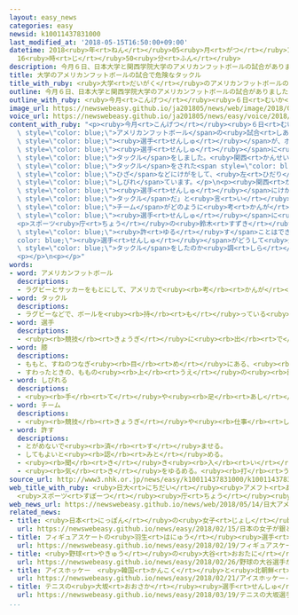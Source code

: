 ```yaml
---
layout: easy_news
categories: easy
newsid: k10011437831000
last_modified_at: '2018-05-15T16:50:00+09:00'
datetime: 2018<ruby>年<rt>ねん</rt></ruby>05<ruby>月<rt>がつ</rt></ruby>15<ruby>日<rt>にち</rt></ruby>
  16<ruby>時<rt>じ</rt></ruby>50<ruby>分<rt>ふん</rt></ruby>
description: 今月６日、日本大学と関西学院大学のアメリカンフットボールの試合がありました。
title: 大学のアメリカンフットボールの試合で危険なタックル
title_with_ruby: <ruby>大学<rt>だいがく</rt></ruby>のアメリカンフットボールの<ruby>試合<rt>しあい</rt></ruby>で<ruby>危険<rt>きけん</rt></ruby>なタックル
outline: 今月６日、日本大学と関西学院大学のアメリカンフットボールの試合がありました。
outline_with_ruby: <ruby>今月<rt>こんげつ</rt></ruby><ruby>６日<rt>むいか</rt></ruby>、<ruby>日本大学<rt>にほんだいがく</rt></ruby>と<ruby>関西<rt>かんせい</rt></ruby><ruby>学院<rt>がくいん</rt></ruby><ruby>大学<rt>だいがく</rt></ruby>のアメリカンフットボールの<ruby>試合<rt>しあい</rt></ruby>がありました。
image_url: https://newswebeasy.github.io/ja201805/news/web/image/2018/05/14/K10011437831_1805141644_1805141647_01_03.jpg
voice_url: https://newswebeasy.github.io/ja201805/news/easy/voice/2018/05/15/k10011437831000.mp4
content_with_ruby: "<p><ruby>今月<rt>こんげつ</rt></ruby><ruby>６日<rt>むいか</rt></ruby>、<ruby>日本大学<rt>にほんだいがく</rt></ruby>と<ruby>関西<rt>かんせい</rt></ruby><ruby>学院<rt>がくいん</rt></ruby><ruby>大学<rt>だいがく</rt></ruby>の<span\
  \ style=\"color: blue;\">アメリカンフットボール</span>の<ruby>試合<rt>しあい</rt></ruby>がありました。この<ruby>試合<rt>しあい</rt></ruby>で、<ruby>日本大学<rt>にほんだいがく</rt></ruby>の<span\
  \ style=\"color: blue;\"><ruby>選手<rt>せんしゅ</rt></ruby></span>が、ボールを<ruby>投<rt>な</rt></ruby>げたあとの<ruby>関西<rt>かんせい</rt></ruby><ruby>学院<rt>がくいん</rt></ruby><ruby>大学<rt>だいがく</rt></ruby>の<span\
  \ style=\"color: blue;\"><ruby>選手<rt>せんしゅ</rt></ruby></span>に<ruby>後<rt>うし</rt></ruby>ろから<span\
  \ style=\"color: blue;\">タックル</span>をしました。<ruby>関西<rt>かんせい</rt></ruby><ruby>学院<rt>がくいん</rt></ruby><ruby>大学<rt>だいがく</rt></ruby>によると、<span\
  \ style=\"color: blue;\">タックル</span>をされた<span style=\"color: blue;\"><ruby>選手<rt>せんしゅ</rt></ruby></span>は<ruby>右<rt>みぎ</rt></ruby>の<span\
  \ style=\"color: blue;\">ひざ</span>などにけがをして、<ruby>左<rt>ひだり</rt></ruby><ruby>足<rt>あし</rt></ruby>が<span\
  \ style=\"color: blue;\">しびれ</span>ています。</p>\n<p><ruby>関西<rt>かんせい</rt></ruby><ruby>学院<rt>がくいん</rt></ruby><ruby>大学<rt>だいがく</rt></ruby>は「<span\
  \ style=\"color: blue;\"><ruby>選手<rt>せんしゅ</rt></ruby></span>にけがをさせるためだけの<ruby>危険<rt>きけん</rt></ruby>な<span\
  \ style=\"color: blue;\">タックル</span>だ」と<ruby>言<rt>い</rt></ruby>いました。そして<ruby>日本大学<rt>にほんだいがく</rt></ruby>に<ruby>手紙<rt>てがみ</rt></ruby>を<ruby>送<rt>おく</rt></ruby>って、<span\
  \ style=\"color: blue;\">チーム</span>がどのように<ruby>考<rt>かんが</rt></ruby>えているか<ruby>質問<rt>しつもん</rt></ruby>して、けがをした<span\
  \ style=\"color: blue;\"><ruby>選手<rt>せんしゅ</rt></ruby></span>に<ruby>謝<rt>あやま</rt></ruby>るように<ruby>言<rt>い</rt></ruby>いました。</p>\n\
  <p>スポーツ<ruby>庁<rt>ちょう</rt></ruby>の<ruby>鈴木<rt>すずき</rt></ruby><ruby>大地<rt>だいち</rt></ruby>さんも「<ruby>危険<rt>きけん</rt></ruby>なことを<span\
  \ style=\"color: blue;\"><ruby>許<rt>ゆる</rt></ruby>す</span>ことはできません。<span style=\"\
  color: blue;\"><ruby>選手<rt>せんしゅ</rt></ruby></span>がどうして<ruby>危険<rt>きけん</rt></ruby>な<span\
  \ style=\"color: blue;\">タックル</span>をしたのか<ruby>調<rt>しら</rt></ruby>べる<ruby>必要<rt>ひつよう</rt></ruby>があります」と<ruby>言<rt>い</rt></ruby>いました。</p>\n\
  <p></p>\n<p></p>"
words:
- word: アメリカンフットボール
  descriptions:
  - ラグビーとサッカーをもとにして、アメリカで<ruby><rb>考</rb><rt>かんが</rt></ruby>えられた<ruby><rb>球技</rb><rt>きゅうぎ</rt></ruby>。１チーム１１<ruby><rb>人</rb><rt>にん</rt></ruby>が、<ruby><rb>楕円形</rb><rt>だえんけい</rt></ruby>のボールを<ruby><rb>持</rb><rt>も</rt></ruby>ったり、<ruby><rb>投</rb><rt>な</rt></ruby>げたり、けったりして<ruby><rb>敵</rb><rt>てき</rt></ruby>の<ruby><rb>陣地</rb><rt>じんち</rt></ruby>に<ruby><rb>持</rb><rt>も</rt></ruby>ちこみ<ruby><rb>得点</rb><rt>とくてん</rt></ruby>を<ruby><rb>争</rb><rt>あらそ</rt></ruby>う。
- word: タックル
  descriptions:
  - ラグビーなどで、ボールを<ruby><rb>持</rb><rt>も</rt></ruby>っている<ruby><rb>相手</rb><rt>あいて</rt></ruby>の<ruby><rb>体</rb><rt>からだ</rt></ruby>にとびついて、じゃまをすること。
- word: 選手
  descriptions:
  - <ruby><rb>競技</rb><rt>きょうぎ</rt></ruby>に<ruby><rb>出</rb><rt>で</rt></ruby>るために<ruby><rb>選</rb><rt>えら</rt></ruby>ばれた<ruby><rb>人</rb><rt>ひと</rt></ruby>。
- word: 膝
  descriptions:
  - ももと、すねのつなぎ<ruby><rb>目</rb><rt>め</rt></ruby>にある、<ruby><rb>関節</rb><rt>かんせつ</rt></ruby>の<ruby><rb>前側</rb><rt>まえがわ</rt></ruby>の<ruby><rb>部分</rb><rt>ぶぶん</rt></ruby>。
  - すわったときの、ももの<ruby><rb>上</rb><rt>うえ</rt></ruby>の<ruby><rb>部分</rb><rt>ぶぶん</rt></ruby>。
- word: しびれる
  descriptions:
  - <ruby><rb>手</rb><rt>て</rt></ruby>や<ruby><rb>足</rb><rt>あし</rt></ruby>の<ruby><rb>感覚</rb><rt>かんかく</rt></ruby>がなくなり、<ruby><rb>自由</rb><rt>じゆう</rt></ruby>に<ruby><rb>動</rb><rt>うご</rt></ruby>かなくなる。
- word: チーム
  descriptions:
  - <ruby><rb>競技</rb><rt>きょうぎ</rt></ruby>や<ruby><rb>仕事</rb><rt>しごと</rt></ruby>をするときの、<ruby><rb>組</rb><rt>くみ</rt></ruby>や<ruby><rb>団体</rb><rt>だんたい</rt></ruby>。
- word: 許す
  descriptions:
  - とがめないで<ruby><rb>済</rb><rt>す</rt></ruby>ませる。
  - してもよいと<ruby><rb>認</rb><rt>みと</rt></ruby>める。
  - <ruby><rb>聞</rb><rt>き</rt></ruby>き<ruby><rb>入</rb><rt>い</rt></ruby>れる。<ruby><rb>受</rb><rt>う</rt></ruby>け<ruby><rb>入</rb><rt>い</rt></ruby>れる。
  - <ruby><rb>気</rb><rt>き</rt></ruby>をゆるめる。<ruby><rb>打</rb><rt>う</rt></ruby>ち<ruby><rb>解</rb><rt>と</rt></ruby>ける。
source_url: http://www3.nhk.or.jp/news/easy/k10011437831000/k10011437831000.html
web_title_with_ruby: <ruby>日大<rt>にちだい</rt></ruby><ruby>アメフト<rt>あめふと</rt></ruby><ruby>部<rt>ぶ</rt></ruby>の<ruby>危険<rt>きけん</rt></ruby><ruby>行為<rt>こうい</rt></ruby>「<ruby>容認<rt>ようにん</rt></ruby>できない」
  <ruby>スポーツ<rt>すぽーつ</rt></ruby><ruby>庁<rt>ちょう</rt></ruby><ruby>長官<rt>ちょうかん</rt></ruby>
web_news_url: https://newswebeasy.github.io/news/web/2018/05/14/日大アメフト部の危険行為容認できない-スポーツ庁長官
related_news:
- title: <ruby>日本<rt>にっぽん</rt></ruby>の<ruby>女子<rt>じょし</rt></ruby>が<ruby>銀<rt>ぎん</rt></ruby>と<ruby>銅<rt>どう</rt></ruby>メダル　スピードスケート１０００m
  url: https://newswebeasy.github.io/news/easy/2018/02/15/日本の女子が銀と銅メダル-スピードスケート1000m
- title: フィギュアスケートの<ruby>羽生<rt>はにゅう</rt></ruby><ruby>選手<rt>せんしゅ</rt></ruby>が<ruby>金<rt>きん</rt></ruby>メダル　<ruby>宇野<rt>うの</rt></ruby><ruby>選手<rt>せんしゅ</rt></ruby>は<ruby>銀<rt>ぎん</rt></ruby>
  url: https://newswebeasy.github.io/news/easy/2018/02/19/フィギュアスケートの羽生選手が金メダル-宇野選手は銀
- title: <ruby>野球<rt>やきゅう</rt></ruby>の<ruby>大谷<rt>おおたに</rt></ruby><ruby>選手<rt>せんしゅ</rt></ruby>がアメリカで<ruby>初<rt>はじ</rt></ruby>めての<ruby>試合<rt>しあい</rt></ruby>で２<ruby>点<rt>てん</rt></ruby><ruby>取<rt>と</rt></ruby>られる
  url: https://newswebeasy.github.io/news/easy/2018/02/26/野球の大谷選手がアメリカで初めての試合で2点取られる
- title: アイスホッケー　<ruby>韓国<rt>かんこく</rt></ruby>と<ruby>北朝鮮<rt>きたちょうせん</rt></ruby>のチームの<ruby>試合<rt>しあい</rt></ruby>が<ruby>全部<rt>ぜんぶ</rt></ruby><ruby>終<rt>お</rt></ruby>わる
  url: https://newswebeasy.github.io/news/easy/2018/02/21/アイスホッケー-韓国と北朝鮮のチームの試合が全部終わる
- title: テニスの<ruby>大坂<rt>おおさか</rt></ruby><ruby>選手<rt>せんしゅ</rt></ruby>が<ruby>国際<rt>こくさい</rt></ruby><ruby>大会<rt>たいかい</rt></ruby>で<ruby>優勝<rt>ゆうしょう</rt></ruby>　<ruby>日本<rt>にっぽん</rt></ruby>の<ruby>女子<rt>じょし</rt></ruby>で<ruby>初<rt>はじ</rt></ruby>めて
  url: https://newswebeasy.github.io/news/easy/2018/03/19/テニスの大坂選手が国際大会で優勝-日本の女子で初めて
...
```

